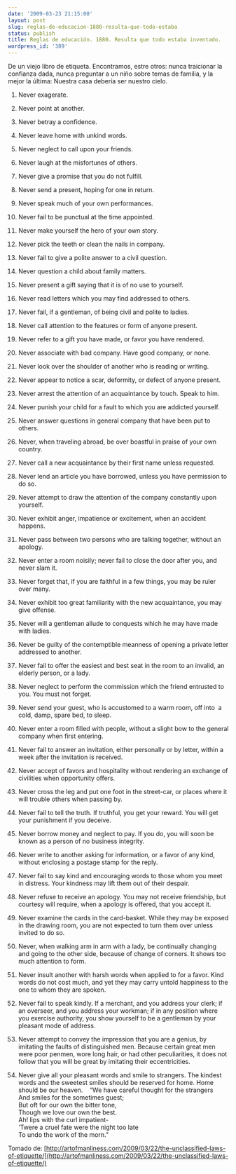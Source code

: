 ```yaml
---
date: '2009-03-23 21:15:00'
layout: post
slug: reglas-de-educacion-1880-resulta-que-todo-estaba
status: publish
title: Reglas de educación. 1880. Resulta que todo estaba inventado.
wordpress_id: '389'
---
```


De un viejo libro de etiqueta. Encontramos, estre otros: nunca traicionar la confianza dada, nunca preguntar a un niño sobre temas de familia, y la mejor la última: Nuestra casa debería ser nuestro cielo.




  1. Never exagerate.


  2. Never point at another.


  3. Never betray a confidence.


  4. Never leave home with unkind words.


  5. Never neglect to call upon your friends.


  6. Never laugh at the misfortunes of others.


  7. Never give a promise that you do not fulfill.


  8. Never send a present, hoping for one in return.


  9. Never speak much of your own performances.


  10. Never fail to be punctual at the time appointed.


  11. Never make yourself the hero of your own story.


  12. Never pick the teeth or clean the nails in company.


  13. Never fail to give a polite answer to a civil question.


  14. Never question a child about family matters.


  15. Never present a gift saying that it is of no use to yourself.


  16. Never read letters which you may find addressed to others.


  17. Never fail, if a gentleman, of being civil and polite to ladies.


  18. Never call attention to the features or form of anyone present.


  19. Never refer to a gift you have made, or favor you have rendered.


  20. Never associate with bad company. Have good company, or none.


  21. Never look over the shoulder of another who is reading or writing.


  22. Never appear to notice a scar, deformity, or defect of anyone present.


  23. Never arrest the attention of an acquaintance by touch. Speak to him.


  24. Never punish your child for a fault to which you are addicted yourself.


  25. Never answer questions in general company that have been put to others.


  26. Never, when traveling abroad, be over boastful in praise of your own country.


  27. Never call a new acquaintance by their first name unless requested.


  28. Never lend an article you have borrowed, unless you have permission to do so.


  29. Never attempt to draw the attention of the company constantly upon yourself.


  30. Never exhibit anger, impatience or excitement, when an accident happens.


  31. Never pass between two persons who are talking together, without an apology.


  32. Never enter a room noisily; never fail to close the door after you, and never slam it.


  33. Never forget that, if you are faithful in a few things, you may be ruler over many.


  34. Never exhibit too great familiarity with the new acquaintance, you may give offense.


  35. Never will a gentleman allude to conquests which he may have made with ladies.


  36. Never be guilty of the contemptible meanness of opening a private letter addressed to another.


  37. Never fail to offer the easiest and best seat in the room to an invalid, an elderly person, or a lady.


  38. Never neglect to perform the commission which the friend entrusted to you. You must not forget.


  39. Never send your guest, who is accustomed to a warm room, off into  a cold, damp, spare bed, to sleep.


  40. Never enter a room filled with people, without a slight bow to the general company when first entering.


  41. Never fail to answer an invitation, either personally or by letter, within a week after the invitation is received.


  42. Never accept of favors and hospitality without rendering an exchange of civilities when opportunity offers.


  43. Never cross the leg and put one foot in the street-car, or places where it will trouble others when passing by.


  44. Never fail to tell the truth. If truthful, you get your reward. You will get your punishment if you deceive.


  45. Never borrow money and neglect to pay. If you do, you will soon be known as a person of no business integrity.


  46. Never write to another asking for information, or a favor of any kind, without enclosing a postage stamp for the reply.


  47. Never fail to say kind and encouraging words to those whom you meet in distress. Your kindness may lift them out of their despair.


  48. Never refuse to receive an apology. You may not receive friendship, but courtesy will require, when a apology is offered, that you accept it.


  49. Never examine the cards in the card-basket. While they may be exposed in the drawing room, you are not expected to turn them over unless invited to do so.


  50. Never, when walking arm in arm with a lady, be continually changing and going to the other side, because of change of corners. It shows too much attention to form.


  51. Never insult another with harsh words when applied to for a favor. Kind words do not cost much, and yet they may carry untold happiness to the one to whom they are spoken.


  52. Never fail to speak kindly. If a merchant, and you address your clerk; if an overseer, and you address your workman; if in any position where you exercise authority, you show yourself to be a gentleman by your pleasant mode of address.


  53. Never attempt to convey the impression that you are a genius, by imitating the faults of distinguished men. Because certain great men were poor penmen, wore long hair, or had other peculiarities, it does not follow that you will be great by imitating their eccentricities.


  54. Never give all your pleasant words and smile to strangers. The kindest words and the sweetest smiles should be reserved for home. Home should be our heaven.    “We have careful thought for the strangers  
And smiles for the sometimes guest;  
But oft for our own the bitter tone,  
Though we love our own the best.  
Ah! lips with the curl impatient-  
‘Twere a cruel fate were the night too late  
To undo the work of the morn.”



Tomado de: [http://artofmanliness.com/2009/03/22/the-unclassified-laws-of-etiquette/](http://artofmanliness.com/2009/03/22/the-unclassified-laws-of-etiquette/)

